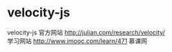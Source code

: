 # velocity-js
velocity-js
官方网站 http://julian.com/research/velocity/  
学习网站 http://www.imooc.com/learn/471 慕课网
